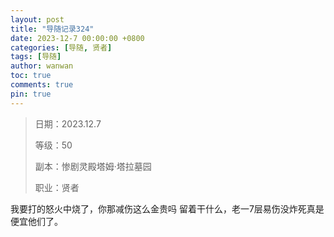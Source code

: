 ```yaml
---
layout: post
title: "导随记录324"
date: 2023-12-7 00:00:00 +0800
categories: [导随, 贤者]
tags: [导随]
author: wanwan
toc: true
comments: true
pin: true
---
```

> 日期：2023.12.7
>
> 等级：50
>
> 副本：惨剧灵殿塔姆·塔拉墓园
>
> 职业：贤者

我要打的怒火中烧了，你那减伤这么金贵吗 留着干什么，老一7层易伤没炸死真是便宜他们了。